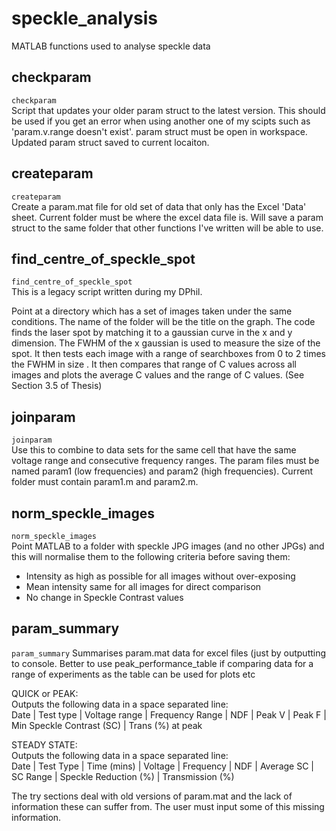 # speckle_analysis
MATLAB functions used to analyse speckle data

## checkparam
`checkparam`  
Script that updates your older param struct to the latest version. This should be used if you get an error when using another one of my scipts such as 'param.v.range doesn't exist'. param struct must be open in workspace. Updated param struct saved to current locaiton.

## createparam
`createparam`  
Create a param.mat file for old set of data that only has the Excel 'Data' sheet. Current folder must be where the excel data file is. Will save a param struct to the same folder that other functions I've written will be able to use.

## find_centre_of_speckle_spot
`find_centre_of_speckle_spot`  
This is a legacy script written during my DPhil.

Point at a directory which has a set of images taken under the same conditions. The name of the folder will be the title on the graph. The code finds the laser spot by matching it to a gaussian curve in the x and y dimension. The FWHM of the x gaussian is used to measure the size of the spot. It then tests each image with a range of searchboxes from 0 to 2 times the FWHM in size . It then compares that range of C values across all images and plots the average C values and the range of C values. (See Section 3.5 of Thesis)

## joinparam
`joinparam`  
Use this to combine to data sets for the same cell that have the same voltage range and consecutive frequency ranges. The param files must be named param1 (low frequencies) and param2 (high frequencies). Current folder must contain param1.m and param2.m.

## norm_speckle_images
`norm_speckle_images`  
Point MATLAB to a folder with speckle JPG images (and no other JPGs) and this will normalise them to the following criteria before saving them:  
- Intensity as high as possible for all images without over-exposing
- Mean intensity same for all images for direct comparison
- No change in Speckle Contrast values

## param_summary
`param_summary` 
Summarises param.mat data for excel files (just by outputting to console. Better to use peak_performance_table if comparing data for a range of experiments as the table can be used for plots etc

QUICK or PEAK:  
Outputs the following data in a space separated line:  
Date | Test type | Voltage range | Frequency Range | NDF | Peak V | Peak F | Min Speckle Contrast (SC) | Trans (%) at peak

STEADY STATE:  
Outputs the following data in a space separated line:  
Date | Test Type | Time (mins) | Voltage | Frequency | NDF | Average SC | SC Range | Speckle Reduction (%) | Transmission (%)

The try sections deal with old versions of param.mat and the lack of information these can suffer from. The user must input some of this missing information.
